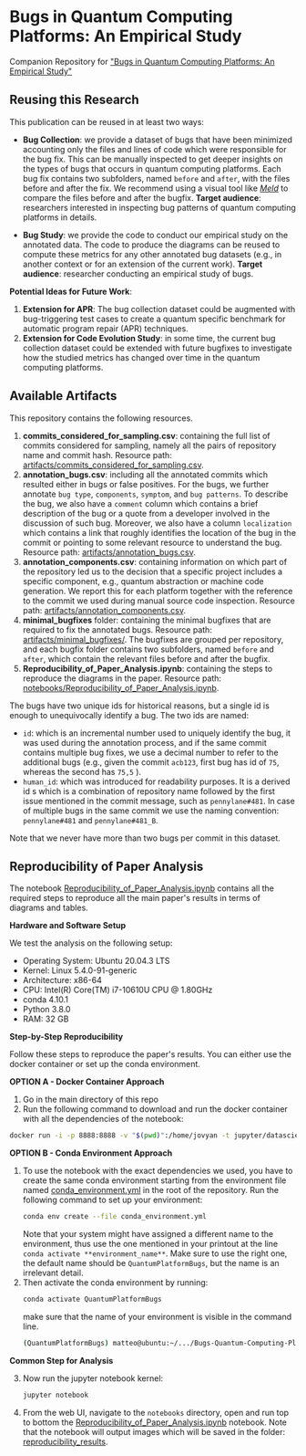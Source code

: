 # Bugs in Quantum Computing Platforms: An Empirical Study
Companion Repository for ["Bugs in Quantum Computing Platforms: An Empirical Study"](https://arxiv.org/abs/2110.14560)

## Reusing this Research

This publication can be reused in at least two ways:
- **Bug Collection**: we provide a dataset of bugs that have been minimized accounting only the files and lines of code which were responsible for the bug fix. This can be manually inspected to get deeper insights on the types of bugs that occurs in quantum computing platforms. Each bug fix contains two subfolders, named `before` and `after`, with the files before and after the fix. We recommend using a visual tool like [*Meld*](https://meldmerge.org/) to compare the files before and after the bugfix.
    **Target audience**: researchers interested in inspecting bug patterns of quantum computing platforms in details.

- **Bug Study**: we provide the code to conduct our empirical study on the annotated data.  The code to produce the diagrams can be reused to compute these metrics for any other annotated bug datasets (e.g., in another context or for an extension of the current work).
    **Target audience**: researcher conducting an empirical study of bugs.


**Potential Ideas for Future Work**:
1. **Extension for APR**: The bug collection dataset could be augmented with bug-triggering test cases to create a quantum specific benchmark for automatic program repair (APR) techniques.
1. **Extension for Code Evolution Study**: in some time, the current bug collection dataset could be extended with future bugfixes to investigate how the studied metrics has changed over time in the quantum computing platforms.


## Available Artifacts

This repository contains the following resources.

1. **commits_considered_for_sampling.csv**: containing the full list of commits considered for sampling, namely all the pairs of repository name and
commit hash. Resource path: [artifacts/commits_considered_for_sampling.csv](artifacts/commits_considered_for_sampling.csv).
2. **annotation_bugs.csv**: including all the annotated commits which resulted either in bugs or false positives. For the bugs, we further annotate `bug type`, `components`, `symptom`, and `bug patterns`. To describe the bug, we also have a `comment` column which contains a brief description of the bug or a quote from a developer involved in the discussion of such bug. Moreover, we also have a column `localization` which contains a link that roughly identifies the location of the bug in the commit or pointing to some relevant resource to understand the bug. Resource path: [artifacts/annotation_bugs.csv](artifacts/annotation_bugs.csv).
3. **annotation_components.csv**: containing information on which part of the repository led us to the decision that a specific project includes a specific component, e.g., quantum abstraction or machine code generation. We report this for each platform together with the reference to the commit we used during manual source code inspection. Resource path: [artifacts/annotation_components.csv](artifacts/annotation_components.csv).
4. **minimal_bugfixes** folder: containing the minimal bugfixes that are required to fix the annotated bugs. Resource path: [artifacts/minimal_bugfixes/](artifacts/minimal_bugfixes/). The bugfixes are grouped per repository, and each bugfix folder contains two subfolders, named `before` and `after`, which contain the relevant files before and after the bugfix.
5. **Reproducibility_of_Paper_Analysis.ipynb**: containing the steps to reproduce the diagrams in the paper. Resource path: [notebooks/Reproducibility_of_Paper_Analysis.ipynb](notebooks/Reproducibility_of_Paper_Analysis.ipynb).


The bugs have two unique ids for historical reasons, but a single id is enough to unequivocally identify a bug.
The two ids are named:
- `id`: which is an incremental number used to uniquely identify the bug, it was used during the annotation process, and if the same commit contains multiple bug fixes, we use a decimal number to refer to the additional bugs (e.g., given the commit `acb123`, first bug has id of `75`, whereas the second has `75,5` ).
- `human_id`: which was introduced for readability purposes. It is a derived id s which is a combination of repository name followed by the first issue mentioned in the commit message, such as `pennylane#481`. In case of multiple bugs in the same commit we use the naming convention: `pennylane#481` and `pennylane#481_B`.

Note that we never have more than two bugs per commit in this dataset.


## Reproducibility of Paper Analysis

The notebook [Reproducibility_of_Paper_Analysis.ipynb](notebooks/Reproducibility_of_Paper_Analysis.ipynb) contains all the required steps to reproduce all the main paper's results in terms of diagrams and tables.

**Hardware and Software Setup**

We test the analysis on the following setup:
- Operating System: Ubuntu 20.04.3 LTS
- Kernel: Linux 5.4.0-91-generic
- Architecture: x86-64
- CPU: Intel(R) Core(TM) i7-10610U CPU @ 1.80GHz
- conda 4.10.1
- Python 3.8.0
- RAM: 32 GB

**Step-by-Step Reproducibility**

Follow these steps to reproduce the paper's results. You can either use the docker container or set up the conda environment.

**OPTION A - Docker Container Approach**
1. Go in the main directory of this repo
2. Run the following command to download and run the docker container with all the dependencies of the notebook:
```bash
docker run -i -p 8888:8888 -v "$(pwd)":/home/jovyan -t jupyter/datascience-notebook:ubuntu-20.04 /bin/bash
```

**OPTION B - Conda Environment Approach**

1. To use the notebook with the exact dependencies we used, you have to create the same conda environment starting from the environment file named [conda_environment.yml](conda_environment.yml) in the root of the repository. Run the following command to set up your environment:
    ```bash
    conda env create --file conda_environment.yml
    ```
    Note that your system might have assigned a different name to the environment, thus use the one mentioned in your printout at the line `conda activate **environment_name**`. Make sure to use the right one, the default name should be `QuantumPlatformBugs`, but the name is an irrelevant detail.
2. Then activate the conda environment by running:
    ```bash
    conda activate QuantumPlatformBugs
    ```
    make sure that the name of your environment is visible in the command line.
    ```bash
    (QuantumPlatformBugs) matteo@ubuntu:~/.../Bugs-Quantum-Computing-Platforms/
    ```
**Common Step for Analysis**

3. Now run the jupyter notebook kernel:
    ```bash
    jupyter notebook
    ```
4. From the web UI, navigate to the `notebooks` directory, open and run top to bottom the [Reproducibility_of_Paper_Analysis.ipynb](notebooks/Reproducibility_of_Paper_Analysis.ipynb) notebook.
Note that the notebook will output images which will be saved in the folder: [reproducibility_results](reproducibility_results).




